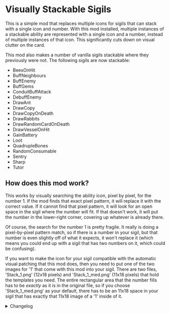 # Visually Stackable Sigils

This is a simple mod that replaces multiple icons for sigils that can stack with a single icon and number. With this mod installed, multiple instances of a stackable ability are represented with a single icon and a number, instead of multiple instances of that icon. This significantly cuts down on visual clutter on the card.

This mod also makes a number of vanilla sigils stackable where they previously were not. The following sigils are now stackable:

- BeesOnHit
- BuffNeighbours
- BuffEnemy
- BuffGems
- ConduitBuffAttack
- DebuffEnemy
- DrawAnt
- DrawCopy
- DrawCopyOnDeath
- DrawRabbits
- DrawRandomCardOnDeath
- DrawVesselOnHit
- GainBattery
- Loot
- QuadrupleBones
- RandomConsumable
- Sentry
- Sharp
- Tutor

## How does this mod work?

This works by visually searching the ability icon, pixel by pixel, for the number 1. If the mod finds that exact pixel pattern, it will replace it with the correct value. If it cannot find that pixel pattern, it will look for an open space in the sigil where the number will fit. If that doesn't work, it will put the number in the lower-right corner, covering up whatever is already there.

Of course, the search for the number 1 is pretty fragile. It really is doing a pixel-by-pixel pattern match, so if there is a number in your sigil, but that number is even slightly off of what it expects, it won't replace it (which means you could end up with a sigil that has two numbers on it, which could be confusing).

If you want to make the icon for your sigil compatible with the automatic visual patching that this mod does, then you need to put one of the two images for '1' that come with this mod into your sigil. There are two files, 'Stack_1.png' (12x18 pixels) and 'Stack_1_med.png' (11x18 pixels) that hold the templates you need. The entire rectangular area that the number fills has to be *exactly* as it is in the original file, so if you choose 'Stack_1_med.png' as your default, there has to be an 11x18 space in your sigil that has exactly that 11x18 image of a '1' inside of it.

<details>
<summary>Changelog</summary>

1.0.2
- Fixed defect in totem battle

1.0.0
- Initial version
</details>